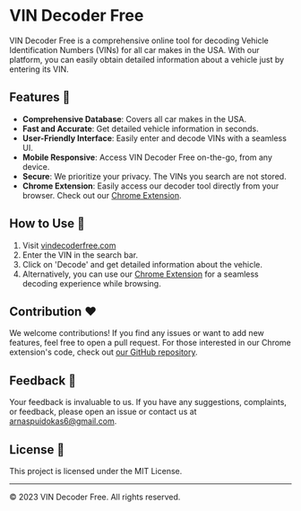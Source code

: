 # VIN Decoder Free

VIN Decoder Free is a comprehensive online tool for decoding Vehicle Identification Numbers (VINs) for all car makes in the USA. With our platform, you can easily obtain detailed information about a vehicle just by entering its VIN.

## Features :rocket:

- **Comprehensive Database**: Covers all car makes in the USA.
- **Fast and Accurate**: Get detailed vehicle information in seconds.
- **User-Friendly Interface**: Easily enter and decode VINs with a seamless UI.
- **Mobile Responsive**: Access VIN Decoder Free on-the-go, from any device.
- **Secure**: We prioritize your privacy. The VINs you search are not stored.
- **Chrome Extension**: Easily access our decoder tool directly from your browser. Check out our [Chrome Extension](https://chrome.google.com/webstore/detail/vindecoderfreecom/ckghkkfgljadklgemfelfckaiimbnjki).

## How to Use :wrench:

1. Visit [vindecoderfree.com](https://www.vindecoderfree.com/)
2. Enter the VIN in the search bar.
3. Click on 'Decode' and get detailed information about the vehicle.
4. Alternatively, you can use our [Chrome Extension](https://chrome.google.com/webstore/detail/vindecoderfreecom/ckghkkfgljadklgemfelfckaiimbnjki) for a seamless decoding experience while browsing.

## Contribution :heart:

We welcome contributions! If you find any issues or want to add new features, feel free to open a pull request. For those interested in our Chrome extension's code, check out [our GitHub repository](https://github.com/arnasp13/browser-vindecoder-extension).

## Feedback :memo:

Your feedback is invaluable to us. If you have any suggestions, complaints, or feedback, please open an issue or contact us at [arnaspuidokas6@gmail.com](mailto:arnaspuidokas6@gmail.com).

## License :page_with_curl:

This project is licensed under the MIT License.

---

&copy; 2023 VIN Decoder Free. All rights reserved.
